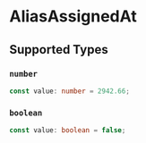 # AliasAssignedAt


## Supported Types

### `number`

```typescript
const value: number = 2942.66;
```

### `boolean`

```typescript
const value: boolean = false;
```

